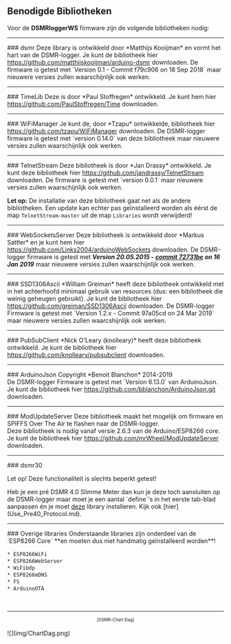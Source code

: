 ## Benodigde Bibliotheken

Voor de **DSMRloggerWS** firmware zijn de volgende bibliotheken nodig:

<hr>
### dsmr
Deze library is ontwikkeld door *Matthijs Kooijman* en vormt het hart van de
DSMR-logger. Je kunt de bibliotheek hier
<a href="https://github.com/matthijskooijman/arduino-dsmr" target="_blank">
https://github.com/matthijskooijman/arduino-dsmr</a>
downloaden.   
De firmware is getest met `Version 0.1 - Commit f79c906 on 18 Sep 2018`
maar nieuwere versies zullen waarschijnlijk ook werken.

<hr>
### TimeLib
Deze is door *Paul Stoffregen* ontwikkeld. Je kunt hem hier
<a href="https://github.com/PaulStoffregen/Time" target="_blank">
https://github.com/PaulStoffregen/Time</a>
downloaden.

<hr>
### WiFiManager
Je kunt de, door *Tzapu* ontwikkelde, bibliotheek hier
<a href="https://github.com/tzapu/WiFiManager" target="_blank">
https://github.com/tzapu/WiFiManager</a>
downloaden.   
De DSMR-logger firmware is getest met `version 0.14.0` van deze bibliotheek
maar nieuwere versies zullen waarschijnlijk ook werken.

<hr>
### TelnetStream
Deze bibliotheek is door *Jan Drassy* ontwikkeld.
Je kunt deze bibliotheek hier
<a href="https://github.com/jandrassy/TelnetStream" target="_blank">
https://github.com/jandrassy/TelnetStream</a>
downloaden.   
De firmware is getest met `version 0.0.1` maar nieuwere versies zullen waarschijnlijk
ook werken.

**Let op:** De installatie van deze bibliotheek gaat net als de andere bibliotheken. Een update 
kan echter pas geïnstalleerd worden als éérst de map `TelnetStream-master` uit de
map `Libraries` wordt verwijderd! 

<hr>
### WebSocketsServer
Deze bibliotheek is ontwikkeld door *Markus Sattler* en je kunt hem hier
<a href="https://github.com/Links2004/arduinoWebSockets/" target="_blank">
https://github.com/Links2004/arduinoWebSockets</a>
downloaden.   
De DSMR-logger firmware is getest met <b><i>Version 20.05.2015 - 
<a href="https://github.com/Links2004/arduinoWebSockets/tree/72731beb10c18c6247c6b511f2f46a452ef293c3" target="_blank">commit 72731be</a>
on 16 Jan 2019</i></b> maar nieuwere versies zullen waarschijnlijk ook werken.

<hr>
### SSD1306Ascii
*William Greiman* heeft deze bibliotheek ontwikkeld met in het achterhoofd minimaal 
gebruik van resources (dus: een bibliotheek die weinig geheugen gebruikt).
Je kunt de bibliotheek hier
<a href="https://github.com/greiman/SSD1306Ascii" target="_blank">
https://github.com/greiman/SSD1306Ascii</a>
downloaden.     
De DSMR-logger Firmware is getest met `Version 1.2.x - Commit 97a05cd on 24 Mar 2019`
maar nieuwere versies zullen waarcshijnlijk ook werken.

<hr>
### PubSubClient
*Nick O'Leary (knolleary)* heeft deze bibliotheek ontwikkeld.
Je kunt de bibliotheek hier
<a href="https://github.com/knolleary/pubsubclient" target="_blank">
https://github.com/knolleary/pubsubclient</a>
downloaden.     

<hr>
### ArduinoJson
Copyright *Benoit Blanchon* 2014-2019
<br>De DSMR-logger Firmware is getest met `Version 6.13.0` van ArduinoJson.
<br>Je kunt de bibliotheek hier
<a href="https://github.com/bblanchon/ArduinoJson/releases" target="_blank">
https://github.com/bblanchon/ArduinoJson.git</a>
downloaden.     

<hr>
### ModUpdateServer
Deze bibliotheek maakt het mogelijk om firmware en SPIFFS Over The Air
te flashen naar de DSMR-logger.
<br>Deze bibliotheek is nodig vanaf versie 2.6.3 van de Arduino/ESP8266 core.
Je kunt de bibliotheek hier
<a href="https://github.com/mrWheel/ModUpdateServer" target="_blank">
https://github.com/mrWheel/ModUpdateServer</a> downloaden.


<hr>
### dsmr30
<div class="admonition note">
<p class="admonition-title">Let op!  Deze functionaliteit is slechts beperkt getest!</p>
</div>
Heb je een pré DSMR 4.0 Slimme Meter dan kun je deze toch aansluiten op de DSMR-logger
maar moet je een aantal `define`'s in het eerste tab-blad aanpassen én je moet
<a href="https://github.com/mrWheel/arduino-dsmr30" target="_blank">
deze</a> library installeren.
Kijk ook [hier](Use_Pre40_Protocol.md).

  
<hr>
### Overige libraries
Onderstaande libraries zijn onderdeel van de `ESP8266 Core` **en moeten dus niet handmatig
geïnstalleerd worden**!

	* ESP8266WiFi    
	* ESP8266WebServer
	* WiFiUdp        
	* ESP8266mDNS   
	* FS           
	* ArduinoOTA  

<br>

---
<center style="font-size: 70%">[DSMR-Chart Dag]</center><br>
![](img/ChartDag.png)

